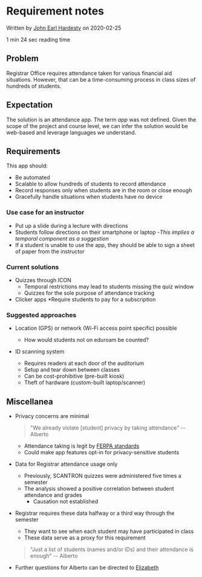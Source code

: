 # Requirement notes

Written by [John Earl Hardesty](mailto:john-hardesty@uiowa.edu) on 2020-02-25

1 min 24 sec reading time



## Problem

Registrar Office requires attendance taken for various financial aid situations. However, that can be a time-consuming process in class sizes of hundreds of students. 



## Expectation

The solution is an attendance app. The term *app* was not defined. Given the scope of the project and course level, we can infer the solution would be web-based and leverage languages we understand. 



## Requirements

This app should:

- Be automated
- Scalable to allow hundreds of students to record attendance 
- Record responses only when students are in the room or close enough
- Gracefully handle situations when students have no device

### Use case for an instructor

- Put up a slide during a lecture with directions
- Students follow directions on their smartphone or laptop
  -*This implies a temporal component as a suggestion*
- If a student is unable to use the app, they should be able to sign a sheet of paper from the instructor

### Current solutions

* Quizzes through ICON
  * Temporal restrictions may lead to students missing the quiz window
  * Quizzes for the sole purpose of attendance tracking
* Clicker apps
  *Require students to pay for a subscription

### Suggested approaches

* Location (GPS) or network (Wi-Fi access point specific) possible
  * How would students not on eduroam be counted? 

* ID scanning system
  * Requires readers at each door of the auditorium
  * Setup and tear down between classes
  * Can be cost-prohibitive (pre-built kiosk)
  * Theft of hardware (custom-built laptop/scanner)



## Miscellanea 

- Privacy concerns are minimal

  > "We already violate [student] privacy by taking attendance" -- Alberto

  * Attendance taking is legit by [FERPA standards](https://www.cdc.gov/phlp/publications/topic/ferpa.html)
  * Could make app features opt-in for privacy-sensitive students

- Data for Registrar attendance usage only

  - Previously, SCANTRON quizzes were administered five times a semester
  - The analysis showed a positive correlation between student attendance and grades
    - Causation not established

- Registrar requires these data halfway or a third way through the semester

  - They want to see when each student may have participated in class
  - These data serve as a proxy for this requirement

  > "Just a list of students (names and/or IDs) and their attendance is enough" -- Alberto

- Further questions for Alberto can be directed to [Elizabeth](mailto:elizabeth-kleiman@uiowa.edu)

